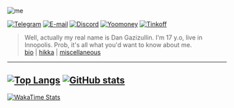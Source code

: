 ![me](https://user-images.githubusercontent.com/36935426/169670902-57c35471-69fd-4249-b8e1-c860473a81e1.png)

[![Telegram](https://img.icons8.com/fluency/40/000000/telegram-app.png)](https://t.me/hikariatama)
[![E-mail](https://img.icons8.com/fluency/40/000000/circled-envelope.png)](mailto:me@hikariatama.ru)
[![Discord](https://img.icons8.com/fluency/40/000000/discord.png)](https://discordapp.com/users/600334396104376341)
[![Yoomoney](https://img.icons8.com/7C4DFF/ios-filled/40/yandex-money)](https://yoomoney.ru/to/4100116399134842)
[![Tinkoff](https://user-images.githubusercontent.com/36935426/159210190-d2981840-a304-4093-b665-2d3a38438b72.svg)](https://www.tinkoff.ru/rm/gazizullin.daniil2/A54ce52313)  
> Well, actually my real name is Dan Gazizullin. I'm 17 y.o, live in Innopolis. Prob, it's all what you'd want to know about me.  
[bio](https://me.hikariatama.ru) | [hikka](https://hikariatama.ru/hikka) | [miscellaneous](https://hikariatama.ru)
---
[![Top Langs](https://github-readme-stats.vercel.app/api/top-langs/?username=hikariatama&show_icons=true&theme=dracula&border_radius=10&hide_border=true&hide_title=true&langs_count=3)](https://github.com/anuraghazra/github-readme-stats)
[![GitHub stats](https://github-readme-stats.vercel.app/api?username=hikariatama&count_private=true&show_icons=true&theme=dracula&border_radius=10&hide_border=true&hide_title=true)](https://github.com/anuraghazra/github-readme-stats)
---
[![WakaTime Stats](https://github-readme-stats.vercel.app/api/wakatime?username=innocoffee&show_icons=true&theme=dracula&border_radius=10&hide_border=true&hide_title=true&langs_count=3)](https://github.com/anuraghazra/github-readme-stats)
